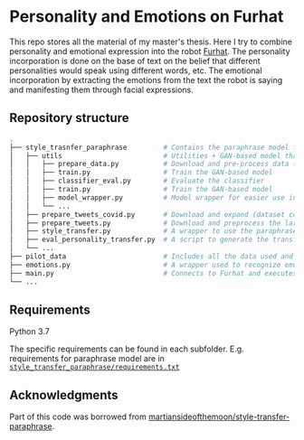 # Personality and Emotions on Furhat
This repo stores all the material of my master's thesis. Here I try to combine personality and emotional expression into the robot [Furhat](https://furhatrobotics.com/). The personality incorporation is done on the base of text on the belief that different personalities would speak using different words, etc. The emotional incorporation by extracting the emotions from the text the robot is saying and manifesting them through facial expressions.
## Repository structure
```bash
.
├── style_trasnfer_paraphrase         # Contains the paraphrase model for personality style transfer
│   ├── utils                         # Utilities + GAN-based model that has both personality classifier and generator
│   │   ├── prepare_data.py           # Download and pre-process data (compatible with all models)
│   │   ├── train.py                  # Train the GAN-based model
│   │   ├── classifier_eval.py        # Evaluate the classifier
│   │   ├── train.py                  # Train the GAN-based model
│   │   ├── model_wrapper.py          # Model wrapper for easier use in inference mode
│   │   └── ...
│   ├── prepare_tweets_covid.py       # Download and expand (dataset comes with only IDs) the twitter covid dataset
│   ├── prepare_tweets.py             # Download and preprocess the large twitter dataset
│   ├── style_transfer.py             # A wrapper to use the paraphrase model
│   ├── eval_personality_transfer.py  # A script to generate the transferred sentences
│   └── ...
├── pilot_data                        # Includes all the data used and collected from the first pilot study
├── emotions.py                       # A wrapper used to recognize emotions from text and express them on furhat
├── main.py                           # Connects to Furhat and executes the experiment
└── ...
```
## Requirements
Python 3.7

The specific requirements can be found in each subfolder. E.g. requirements for paraphrase model are in [`style_transfer_paraphrase/requirements.txt`](style_transfer_paraphrase/requirements.txt)


## Acknowledgments
Part of this code was borrowed from [martiansideofthemoon/style-transfer-paraphrase](https://github.com/martiansideofthemoon/style-transfer-paraphrase).
